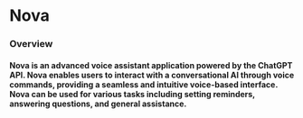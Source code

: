 # Nova

### Overview
#### Nova is an advanced voice assistant application powered by the ChatGPT API. Nova enables users to interact with a conversational AI through voice commands, providing a seamless and intuitive voice-based interface. Nova can be used for various tasks including setting reminders, answering questions, and general assistance.

